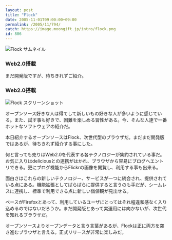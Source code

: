```yaml
---
layout: post
title: "Flock"
date: 2005-11-01T09:00:00+09:00
permalink: /2005/11/794/
catch: https://image.moongift.jp/intro/flock.png
id: 806
---
```

 ![Flock サムネイル](https://image.moongift.jp/intro/flock.s.png "Flock サムネイル")
  

### Web2.0搭載
  
まだ開発版ですが、待ちきれずご紹介。  
<!--more-->  

### Web2.0搭載
  

![Flock スクリーンショット](https://image.moongift.jp/intro/flock.png "Flock スクリーンショット")

  

オープンソース好きな人は得てして新しいもの好きな人が多いように感じている。また、試す事も好きで、困難を楽しめる習性がある。今、そんな人達で一番ホットなソフトウェアの紹介だ。

  

本日紹介するオープンソースはFlock、次世代型のブラウザだ。まだまだ開発版ではあるが、待ちきれず紹介する事にした。

  

何と言っても売りはWeb2.0を代表する各テクノロジーが集約されている事だ。お気に入りはdeliciousとの連携がはかれ、ブラウザから容易にブログへエントリできる。更にブログ機能からFlickrの画像を閲覧し、利用する事も出来る。

  

面白さはこれらの新しいテクノロジー、サービスが一つに統合され、提供されている点にある。機能拡張としてばらばらに提供すると言うのも手だが、シームレスに連携し、標準で利用できる点に新しい価値観が見出せる。

  

ベースがFirefoxとあって、利用しているユーザにとってはそれ程違和感なく入り込めるのではないだろうか。まだ開発版とあって実運用には向かないが、次世代を知れるブラウザだ。

  

オープンソースよりオープンデータと言う言葉があるが、Flockは正に両方を突き進むブラウザと言える。正式リリースが非常に楽しみだ。

